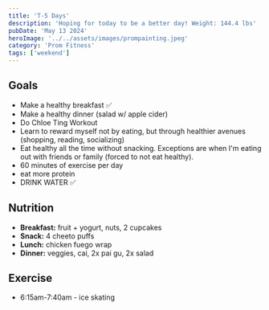 ```yaml
---
title: 'T-5 Days'
description: 'Hoping for today to be a better day! Weight: 144.4 lbs'
pubDate: 'May 13 2024'
heroImage: '../../assets/images/prompainting.jpeg'
category: 'Prom Fitness'
tags: ['weekend']
---
```


## Goals

- Make a healthy breakfast ✅
- Make a healthy dinner (salad w/ apple cider)
- Do Chloe Ting Workout
- Learn to reward myself not by eating, but through healthier avenues (shopping, reading, socializing)
- Eat healthy all the time without snacking. Exceptions are when I'm eating out with friends or family (forced to not eat healthy).
- 60 minutes of exercise per day
- eat more protein
- DRINK WATER ✅

## Nutrition

- **Breakfast:** fruit + yogurt, nuts, 2 cupcakes
- **Snack:** 4 cheeto puffs
- **Lunch:** chicken fuego wrap
- **Dinner:** veggies, cai, 2x pai gu, 2x salad

## Exercise

- 6:15am-7:40am - ice skating
